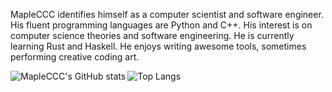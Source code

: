 MapleCCC identifies himself as a computer scientist and software engineer. His fluent programming languages are Python and C++. His interest is on computer science theories and software engineering. He is currently learning Rust and Haskell. He enjoys writing awesome tools, sometimes performing creative coding art.

<!-- [![MapleCCC's github stats](https://github-readme-stats.vercel.app/api?username=mapleccc&count_private=true&show_icons=true&include_all_commits=true)](https://github.com/MapleCCC)

[![Top Langs](https://github-readme-stats.vercel.app/api/top-langs/?username=mapleccc&layout=compact)](https://github.com/MapleCCC) -->

<!--
[![ReadMe Card](https://github-readme-stats.vercel.app/api/pin/?username=mapleccc&repo=query-mtr-close-time-today&show_owner=true)](https://github.com/MapleCCC/Query-MTR-Close-Time-Today)

[![ReadMe Card](https://github-readme-stats.vercel.app/api/pin/?username=mapleccc&repo=Session-Buddy-Helpkit&show_owner=true)](https://github.com/MapleCCC/Session-Buddy-Helpkit) -->

<a href="https://github.com/MapleCCC">
  <img align="left" alt="MapleCCC's GitHub stats" src="https://github-readme-stats.vercel.app/api?username=mapleccc&count_private=true&show_icons=true&include_all_commits=true" />
</a>

<a href="https://github.com/MapleCCC">
  <img align="left" alt="Top Langs" src="https://github-readme-stats.vercel.app/api/top-langs/?username=mapleccc&layout=compact" />
</a>

<!-- <a href="https://github.com/MapleCCC/Session-Buddy-Helpkit">
  <img align="left" alt="https://github.com/MapleCCC/Session-Buddy-Helpkit" src="https://github-readme-stats.vercel.app/api/pin/?username=mapleccc&repo=Session-Buddy-Helpkit&show_owner=true" />
</a>

<a href="https://github.com/MapleCCC/beautifulsoup-type-stubs">
  <img align="left" alt="https://github.com/MapleCCC/beautifulsoup-type-stubs" src="https://github-readme-stats.vercel.app/api/pin/?username=mapleccc&repo=beautifulsoup-type-stubs&show_owner=true" />
</a>

<a href="https://github.com/MapleCCC/CLRS_Reference_Answer">
  <img align="left" alt="https://github.com/MapleCCC/CLRS_Reference_Answer" src="https://github-readme-stats.vercel.app/api/pin/?username=mapleccc&repo=CLRS_Reference_Answer&show_owner=true" />
</a>

<a href="https://github.com/MapleCCC/BloodyMapleGrace">
  <img align="left" alt="https://github.com/MapleCCC/BloodyMapleGrace" src="https://github-readme-stats.vercel.app/api/pin/?username=mapleccc&repo=BloodyMapleGrace&show_owner=true" />
</a>

<a href="https://github.com/MapleCCC/ReleaseFileLock">
  <img align="left" alt="https://github.com/MapleCCC/ReleaseFileLock" src="https://github-readme-stats.vercel.app/api/pin/?username=mapleccc&repo=ReleaseFileLock&show_owner=true" />
</a> -->

<!-- <a href="https://github.com/MapleCCC/zph">
  <img align="left" alt="https://github.com/MapleCCC/zph" src="https://github-readme-stats.vercel.app/api/pin/?username=mapleccc&repo=zph&show_owner=true" />
</a> -->
